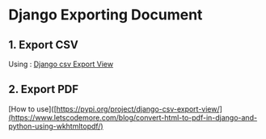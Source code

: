 # Django Exporting Document

## 1. Export CSV
Using :  [Django csv Export View](https://pypi.org/project/django-csv-export-view/)


## 2. Export PDF
[How to use]([https://pypi.org/project/django-csv-export-view/](https://www.letscodemore.com/blog/convert-html-to-pdf-in-django-and-python-using-wkhtmltopdf/)

